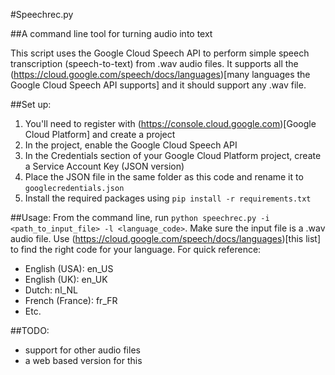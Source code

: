 #Speechrec.py

##A command line tool for turning audio into text

This script uses the Google Cloud Speech API to perform simple speech transcription (speech-to-text) from .wav audio files. It supports all the (https://cloud.google.com/speech/docs/languages)[many languages the Google Cloud Speech API supports] and it should support any .wav file.

##Set up:
1. You'll need to register with (https://console.cloud.google.com)[Google Cloud Platform] and create a project
1. In the project, enable the Google Cloud Speech API
1. In the Credentials section of your Google Cloud Platform project, create a Service Account Key (JSON version)
1. Place the JSON file in the same folder as this code and rename it to `googlecredentials.json`
1. Install the required packages using `pip install -r requirements.txt`

##Usage:
From the command line, run `python speechrec.py -i <path_to_input_file> -l <language_code>`. Make sure the input file is a .wav audio file. Use (https://cloud.google.com/speech/docs/languages)[this list] to find the right code for your language. For quick reference:
* English (USA): en_US
* English (UK): en_UK
* Dutch: nl_NL
* French (France): fr_FR
* Etc.

##TODO:
 * support for other audio files
 * a web based version for this
